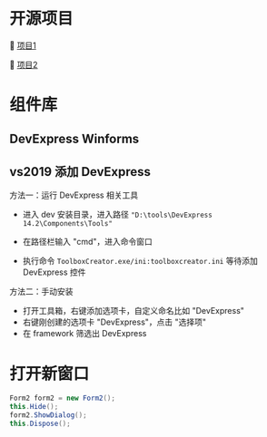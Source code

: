 # 开源项目

📑 [项目1](https://github.com/bsf-gnls/TimeManage.git)

📑 [项目2](https://github.com/leighDEV/simple-todolist-winforms.git)

# 组件库

## DevExpress Winforms

## vs2019 添加 DevExpress

方法一：运行 DevExpress 相关工具

- 进入 dev 安装目录，进入路径 `"D:\tools\DevExpress 14.2\Components\Tools"`
- 在路径栏输入 "cmd"，进入命令窗口

- 执行命令 `ToolboxCreator.exe/ini:toolboxcreator.ini` 等待添加 DevExpress 控件

方法二：手动安装

- 打开工具箱，右键添加选项卡，自定义命名比如 "DevExpress"
- 右键刚创建的选项卡 "DevExpress"，点击 "选择项"
- 在 framework 筛选出 DevExpress

# 打开新窗口

```c#
Form2 form2 = new Form2();
this.Hide();
form2.ShowDialog();
this.Dispose();
```

